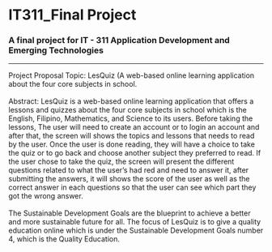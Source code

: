 # IT311_Final Project
### A final project for IT - 311 Application Development and Emerging Technologies
___
Project Proposal Topic: LesQuiz (A web-based online learning application about the four core subjects in school. <br><br>
Abstract: LesQuiz is a web-based online learning application that offers a lessons and quizzes about the four core subjects in school which is the English, Filipino, Mathematics, and Science to its users. Before taking the lessons, The user will need to create an account or to login an account and after that, the screen will shows the topics and lessons that needs to read by the user. Once the user is done reading, they will have a choice to take the quiz or to go back and choose another subject they preferred to read. If the user chose to take the quiz, the screen will present the different questions related to what the user’s had red and need to answer it, after submitting the answers, it will shows the score of the user as well as the correct answer in each questions so that the user can see which part they got the wrong answer.<br><br>
The Sustainable Development Goals are the blueprint to achieve a better and more sustainable future for all. The focus of LesQuiz is to give a quality education online which is under the Sustainable Development Goals number 4, which is the Quality Education.
